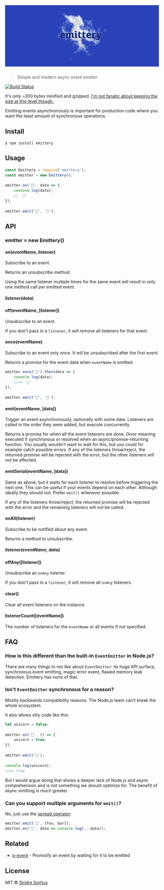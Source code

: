 # <img src="media/header.png" width="1000">

> Simple and modern async event emitter

[![Build Status](https://travis-ci.org/sindresorhus/emittery.svg?branch=master)](https://travis-ci.org/sindresorhus/emittery)

It's only ~200 bytes minified and gzipped. [I'm not fanatic about keeping the size at this level though.](https://github.com/sindresorhus/emittery/pull/5#issuecomment-347479211)

Emitting events asynchronously is important for production code where you want the least amount of synchronous operations.


## Install

```
$ npm install emittery
```


## Usage

```js
const Emittery = require('emittery');
const emitter = new Emittery();

emitter.on('🦄', data => {
	console.log(data);
	// '🌈'
});

emitter.emit('🦄', '🌈');
```


## API

### emitter = new Emittery()

#### on(eventName, listener)

Subscribe to an event.

Returns an unsubscribe method.

Using the same listener multiple times for the same event will result in only one method call per emitted event.

##### listener(data)

#### off(eventName, [listener])

Unsubscribe to an event.

If you don't pass in a `listener`, it will remove all listeners for that event.

#### once(eventName)

Subscribe to an event only once. It will be unsubscribed after the first event.

Returns a promise for the event data when `eventName` is emitted.

```js
emitter.once('🦄').then(data => {
	console.log(data);
	//=> '🌈'
});

emitter.emit('🦄', '🌈');
```

#### emit(eventName, [data])

Trigger an event asynchronously, optionally with some data. Listeners are called in the order they were added, but execute concurrently.

Returns a promise for when all the event listeners are done. *Done* meaning executed if synchronous or resolved when an async/promise-returning function. You usually wouldn't want to wait for this, but you could for example catch possible errors. If any of the listeners throw/reject, the returned promise will be rejected with the error, but the other listeners will not be affected.

#### emitSerial(eventName, [data])

Same as above, but it waits for each listener to resolve before triggering the next one. This can be useful if your events depend on each other. Although ideally they should not. Prefer `emit()` whenever possible.

If any of the listeners throw/reject, the returned promise will be rejected with the error and the remaining listeners will *not* be called.

#### onAll(listener)

Subscribe to be notified about any event.

Returns a method to unsubscribe.

##### listener(eventName, data)

#### offAny([listener])

Unsubscribe an `onAny` listener.

If you don't pass in a `listener`, it will remove all `onAny` listeners.

#### clear()

Clear all event listeners on the instance.

#### listenerCount([eventName])

The number of listeners for the `eventName` or all events if not specified.


## FAQ

### How is this different than the built-in `EventEmitter` in Node.js?

There are many things to not like about `EventEmitter`: its huge API surface, synchronous event emitting, magic error event, flawed memory leak detection. Emittery has none of that.

### Isn't `EventEmitter` synchronous for a reason?

Mostly backwards compatibility reasons. The Node.js team can't break the whole ecosystem.

It also allows silly code like this:

```js
let unicorn = false;

emitter.on('🦄', () => {
	unicorn = true;
});

emitter.emit('🦄');

console.log(unicorn);
//=> true
```

But I would argue doing that shows a deeper lack of Node.js and async comprehension and is not something we should optimize for. The benefit of async emitting is much greater.

### Can you support multiple arguments for `emit()`?

No, just use the [spread operator](https://developer.mozilla.org/en-US/docs/Web/JavaScript/Reference/Operators/Spread_operator):

```js
emitter.emit('🦄', [foo, bar]);
emitter.on('🦄', data => console.log(...data));
```


## Related

- [p-event](https://github.com/sindresorhus/p-event) - Promisify an event by waiting for it to be emitted


## License

MIT © [Sindre Sorhus](https://sindresorhus.com)
